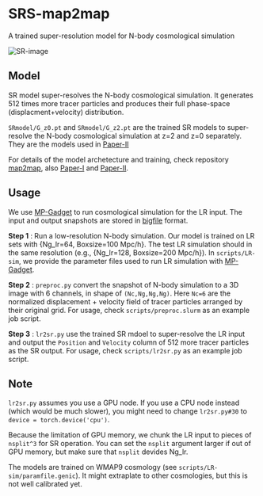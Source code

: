 # SRS-map2map
A trained super-resolution model for N-body cosmological simulation

![SR-image](SR-img)

## Model

SR model super-resolves the N-body cosmological simulation. It generates 512 times more tracer particles and produces their full phase-space (displacment+velocity) distribution.

`SRmodel/G_z0.pt` and `SRmodel/G_z2.pt` are the trained SR models to super-resolve the N-body cosmological simulation at z=2 and z=0 separately. They are the models used in [Paper-II](https://doi.org/10.1093/mnras/stab2113)

For details of the model archetecture and training, check repository [map2map](https://github.com/eelregit/map2map), also [Paper-I](https://www.pnas.org/content/118/19/e2022038118) and [Paper-II](https://doi.org/10.1093/mnras/stab2113).


## Usage

We use [MP-Gadget](https://github.com/MP-Gadget/MP-Gadget) to run cosmological simulation for the LR input. The input and output snapshots are stored in [bigfile](https://github.com/rainwoodman/bigfile) format.

**Step 1** : Run a low-resolution N-body simulation. Our model is trained on LR sets with {Ng_lr=64, Boxsize=100 Mpc/h}. The test LR simulation should in the same resolution (e.g., {Ng_lr=128, Boxsize=200 Mpc/h}). In `scripts/LR-sim`, we provide the parameter files used to run LR simulation with [MP-Gadget](https://github.com/MP-Gadget/MP-Gadget).


**Step 2** : `preproc.py` convert the snapshot of N-body simulation to a 3D image with 6 channels, in shape of `(Nc,Ng,Ng,Ng)`. Here `Nc=6` are the normalized displacement + velocity field of tracer particles arranged by their original grid. For usage, check `scripts/preproc.slurm` as an example job script. 


**Step 3** : `lr2sr.py` use the trained SR mdoel to super-resolve the LR input and output the `Position` and `Velocity` column of 512 more tracer particles as the SR output. For usage, check `scripts/lr2sr.py` as an example job script. 


## Note

`lr2sr.py` assumes you use a GPU node. If you use a CPU node instead (which would be much slower), you might need to change `lr2sr.py#30` to `device = torch.device('cpu')`.

Because the limitation of GPU memory, we chunk the LR input to pieces of `nsplit^3` for SR operation. You can set the `nsplit` argument larger if out of GPU memory, but make sure that `nsplit` devides Ng_lr. 

The models are trained on WMAP9 cosmology (see `scripts/LR-sim/paramfile.genic`). It might extraplate to other cosmologies, but this is not well calibrated yet.


